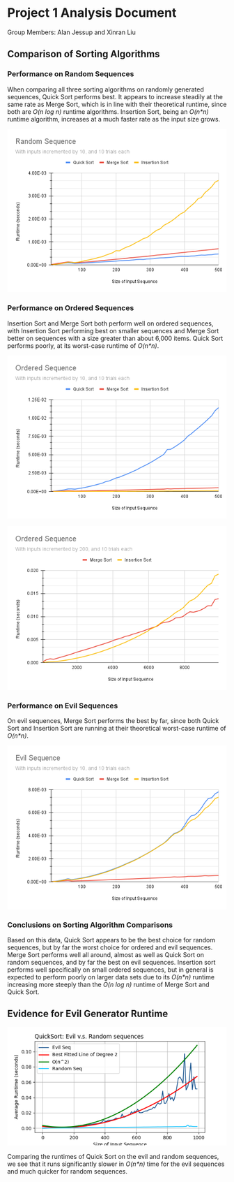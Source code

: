 # Project 1 Analysis Document

Group Members: Alan Jessup and Xinran Liu

## Comparison of Sorting Algorithms

### Performance on Random Sequences

When comparing all three sorting algorithms on randomly generated sequences, Quick Sort performs best. It appears to increase steadily at the same rate as Merge Sort, which is in line with their theoretical runtime, since both are _O(n log n)_ runtime algorithms. Insertion Sort, being an _O(n\*n)_ runtime algorithm, increases at a much faster rate as the input size grows.

![Fig 1. Graph comparing each algorithm's performance sorting randomly generated sequences](https://github.com/alanrjes/cs382-project1/blob/master/graphs/random.png)

### Performance on Ordered Sequences

Insertion Sort and Merge Sort both perform well on ordered sequences, with Insertion Sort performing best on smaller sequences and Merge Sort better on sequences with a size greater than about 6,000 items. Quick Sort performs poorly, at its worst-case runtime of _O(n\*n)_.

![Fig 2. Graph comparing each algorithm's performance sorting ordered sequences](https://github.com/alanrjes/cs382-project1/blob/master/graphs/ordered.png)

![Fig 3. Graph comparing Merge Sort and Quick Sort's performance sorting large ordered sequences](https://github.com/alanrjes/cs382-project1/blob/master/graphs/big-ordered.png)

### Performance on Evil Sequences

On evil sequences, Merge Sort performs the best by far, since both Quick Sort and Insertion Sort are running at their theoretical worst-case runtime of _O(n\*n)_.

![Fig 4. Graph comparing each algorithm's performance sorting evil sequences](https://github.com/alanrjes/cs382-project1/blob/master/graphs/evil.png)

### Conclusions on Sorting Algorithm Comparisons

Based on this data, Quick Sort appears to be the best choice for random sequences, but by far the worst choice for ordered and evil sequences. Merge Sort performs well all around, almost as well as Quick Sort on random sequences, and by far the best on evil sequences. Insertion sort performs well specifically on small ordered sequences, but in general is expected to perform poorly on larger data sets due to its _O(n\*n)_ runtime increasing more steeply than the _O(n log n)_ runtime of Merge Sort and Quick Sort.

## Evidence for Evil Generator Runtime

![Fig 5. Graph comparing Quick Sort's performance on Evil and Random Sequences](https://github.com/alanrjes/cs382-project1/blob/master/graphs/fig7.png)

Comparing the runtimes of Quick Sort on the evil and random sequences, we see that it runs significantly slower in _O(n\*n)_ time for the evil sequences and much quicker for random sequences.
